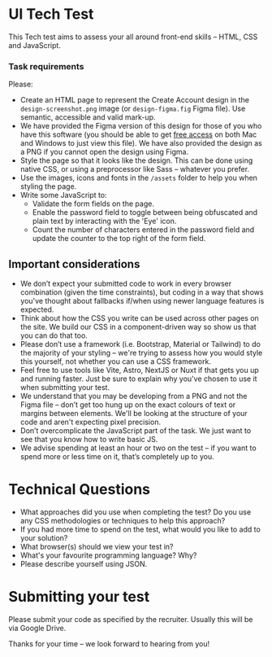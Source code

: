 UI Tech Test
============

This Tech test aims to assess your all around front-end skills – HTML, CSS and JavaScript.

### Task requirements

Please:

* Create an HTML page to represent the Create Account design in the `design-screenshot.png` image (or `design-figma.fig` Figma file). Use semantic, accessible and valid mark-up.
* We have provided the Figma version of this design for those of you who have this software (you should be able to get [free access](https://www.figma.com/downloads/) on both Mac and Windows to just view this file).  We have also provided the design as a PNG if you cannot open the design using Figma.
* Style the page so that it looks like the design.  This can be done using native CSS, or using a preprocessor like Sass – whatever you prefer.
* Use the images, icons and fonts in the `/assets` folder to help you when styling the page.
* Write some JavaScript to:
    * Validate the form fields on the page.
    * Enable the password field to toggle between being obfuscated and plain text by interacting with the 'Eye' icon.
    * Count the number of characters entered in the password field and update the counter to the top right of the form field.


## Important considerations

* We don’t expect your submitted code to work in every browser combination (given the time constraints), but coding in a way that shows you've thought about fallbacks if/when using newer language features is expected.
* Think about how the CSS you write can be used across other pages on the site.  We build our CSS in a component-driven way so show us that you can do that too.
* Please don’t use a framework (i.e. Bootstrap, Material or Tailwind) to do the majority of your styling – we're trying to assess how you would style this yourself, not whether you can use a CSS framework.
* Feel free to use tools like Vite, Astro, NextJS or Nuxt if that gets you up and running faster. Just be sure to explain why you've chosen to use it when submitting your test.
* We understand that you may be developing from a PNG and not the Figma file – don’t get too hung up on the exact colours of text or margins between elements. We'll be looking at the structure of your code and aren't expecting pixel precision.
* Don’t overcomplicate the JavaScript part of the task.  We just want to see that you know how to write basic JS.
* We advise spending at least an hour or two on the test – if you want to spend more or less time on it, that’s completely up to you.


# Technical Questions

* What approaches did you use when completing the test?  Do you use any CSS methodologies or techniques to help this approach?
* If you had more time to spend on the test, what would you like to add to your solution?
* What browser(s) should we view your test in?
* What's your favourite programming language? Why?
* Please describe yourself using JSON.


# Submitting your test

Please submit your code as specified by the recruiter. Usually this will be via Google Drive.

Thanks for your time – we look forward to hearing from you!